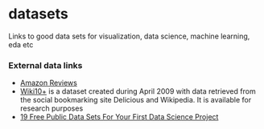 # datasets
Links to good data sets for visualization, data science, machine learning, eda etc


### External data links
- [Amazon Reviews](https://snap.stanford.edu/data/web-Amazon.html)
- [Wiki10+](http://nlp.uned.es/social-tagging/wiki10+/) is a dataset created during April 2009 with data retrieved from the social bookmarking site Delicious and Wikipedia. It is available for research purposes
- [19 Free Public Data Sets For Your First Data Science Project](https://www.springboard.com/blog/free-public-data-sets-data-science-project/)

